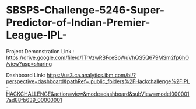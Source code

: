 # SBSPS-Challenge-5246-Super-Predictor-of-Indian-Premier-League-IPL-

Project Demonstration Link : https://drive.google.com/file/d/1TrVzwRBFceSpWuVhQS5Q679MSm2fp6hO/view?usp=sharing
 
Dashboard Link: https://us3.ca.analytics.ibm.com/bi/?perspective=dashboard&pathRef=.public_folders%2FHackchallenge%2FIPL-HACKCHALLENGE&action=view&mode=dashboard&subView=model0000017ad88fb639_00000001
